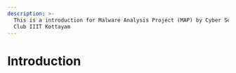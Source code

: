 ```yaml
---
description: >-
  This is a introduction for Malware Analysis Project (MAP) by Cyber Security
  Club IIIT Kottayam
---
```


# Introduction

